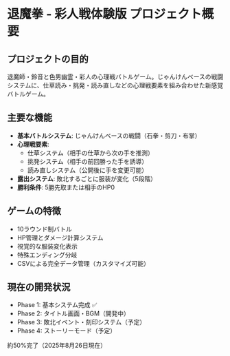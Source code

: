 # 退魔拳 - 彩人戦体験版 プロジェクト概要

## プロジェクトの目的
退魔師・鈴音と色男幽霊・彩人の心理戦バトルゲーム。じゃんけんベースの戦闘システムに、仕草読み・挑発・読み直しなどの心理戦要素を組み合わせた新感覚バトルゲーム。

## 主要な機能
- **基本バトルシステム**: じゃんけんベースの戦闘（石拳・剪刀・布掌）
- **心理戦要素**: 
  - 仕草システム（相手の仕草から次の手を推測）
  - 挑発システム（相手の前回勝った手を誘導）
  - 読み直しシステム（公開後に手を変更可能）
- **露出システム**: 敗北するごとに服装が変化（5段階）
- **勝利条件**: 5勝先取または相手のHP0

## ゲームの特徴
- 10ラウンド制バトル
- HP管理とダメージ計算システム
- 視覚的な服装変化表示
- 特殊エンディング分岐
- CSVによる完全データ管理（カスタマイズ可能）

## 現在の開発状況
- Phase 1: 基本システム完成 ✅
- Phase 2: タイトル画面・BGM（開発中）
- Phase 3: 敗北イベント・刻印システム（予定）
- Phase 4: ストーリーモード（予定）

約50%完了（2025年8月26日現在）